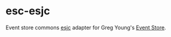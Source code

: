 # esc-esjc
Event store commons [esjc](https://github.com/msemys/esjc) adapter for Greg Young's [Event Store](https://www.geteventstore.com/).

